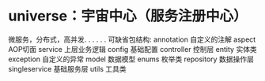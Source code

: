 # universe：宇宙中心（服务注册中心）
微服务，分布式，高并发. . . . . . 
可缺省包结构:
annotation 自定义的注解
aspect AOP切面
service 上层业务逻辑
config 基础配置
controller 控制层
entity 实体类
exception 自定义的异常
model 数据模型
enums 枚举类
repository 数据操作层
singleservice 基础服务层
utils 工具类